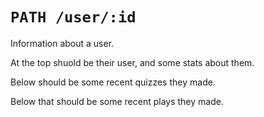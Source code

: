 # `PATH /user/:id`

Information about a user.

At the top shuold be their user, and some stats about them.

Below should be some recent quizzes they made.

Below that should be some recent plays they made.